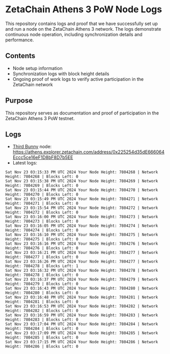 # ZetaChain Athens 3 PoW Node Logs
This repository contains logs and proof that we have successfully set up and run a node on the ZetaChain Athens 3 network. The logs demonstrate continuous node operation, including synchronization details and performance.

## Contents
- Node setup information
- Synchronization logs with block height details
- Ongoing proof of work logs to verify active participation in the ZetaChain network

## Purpose
This repository serves as documentation and proof of participation in the ZetaChain Athens 3 PoW testnet.

## Logs

- [Third Bunny](https://thirdbunny.xyz/) node: https://athens.explorer.zetachain.com/address/0x225254d35dE666064Eccc5ce16eF1D8bF8D7b5EE
- Latest logs:
```
Sat Nov 23 03:15:33 PM UTC 2024 Your Node Height: 7804268 | Network Height: 7804268 | Blocks Left: 0
Sat Nov 23 03:15:38 PM UTC 2024 Your Node Height: 7804269 | Network Height: 7804269 | Blocks Left: 0
Sat Nov 23 03:15:44 PM UTC 2024 Your Node Height: 7804270 | Network Height: 7804270 | Blocks Left: 0
Sat Nov 23 03:15:49 PM UTC 2024 Your Node Height: 7804271 | Network Height: 7804271 | Blocks Left: 0
Sat Nov 23 03:15:54 PM UTC 2024 Your Node Height: 7804272 | Network Height: 7804272 | Blocks Left: 0
Sat Nov 23 03:16:00 PM UTC 2024 Your Node Height: 7804273 | Network Height: 7804273 | Blocks Left: 0
Sat Nov 23 03:16:05 PM UTC 2024 Your Node Height: 7804274 | Network Height: 7804274 | Blocks Left: 0
Sat Nov 23 03:16:10 PM UTC 2024 Your Node Height: 7804275 | Network Height: 7804275 | Blocks Left: 0
Sat Nov 23 03:16:16 PM UTC 2024 Your Node Height: 7804276 | Network Height: 7804276 | Blocks Left: 0
Sat Nov 23 03:16:21 PM UTC 2024 Your Node Height: 7804277 | Network Height: 7804277 | Blocks Left: 0
Sat Nov 23 03:16:26 PM UTC 2024 Your Node Height: 7804277 | Network Height: 7804278 | Blocks Left: 1
Sat Nov 23 03:16:32 PM UTC 2024 Your Node Height: 7804278 | Network Height: 7804278 | Blocks Left: 0
Sat Nov 23 03:16:37 PM UTC 2024 Your Node Height: 7804279 | Network Height: 7804279 | Blocks Left: 0
Sat Nov 23 03:16:43 PM UTC 2024 Your Node Height: 7804280 | Network Height: 7804280 | Blocks Left: 0
Sat Nov 23 03:16:48 PM UTC 2024 Your Node Height: 7804281 | Network Height: 7804281 | Blocks Left: 0
Sat Nov 23 03:16:53 PM UTC 2024 Your Node Height: 7804282 | Network Height: 7804282 | Blocks Left: 0
Sat Nov 23 03:16:59 PM UTC 2024 Your Node Height: 7804283 | Network Height: 7804283 | Blocks Left: 0
Sat Nov 23 03:17:04 PM UTC 2024 Your Node Height: 7804284 | Network Height: 7804284 | Blocks Left: 0
Sat Nov 23 03:17:09 PM UTC 2024 Your Node Height: 7804285 | Network Height: 7804285 | Blocks Left: 0
Sat Nov 23 03:17:15 PM UTC 2024 Your Node Height: 7804286 | Network Height: 7804286 | Blocks Left: 0
```
